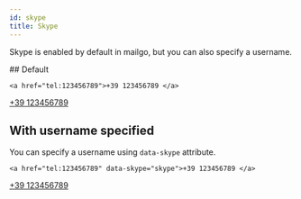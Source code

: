 ```yaml
---
id: skype
title: Skype
---
```


Skype is enabled by default in mailgo, but you can also specify a username.

## Default

```
<a href="tel:123456789">+39 123456789 </a>
```

<a href="tel:123456789">+39 123456789</a>

## With username specified

You can specify a username using `data-skype` attribute.

```
<a href="tel:123456789" data-skype="skype">+39 123456789 </a>
```

<a href="tel:123456789" data-skype="skype">+39 123456789</a>
